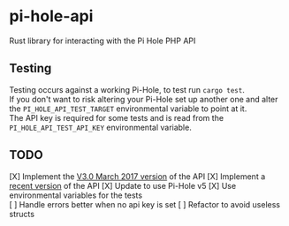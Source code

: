 # pi-hole-api
Rust library for interacting with the Pi Hole PHP API

## Testing
Testing occurs against a working Pi-Hole, to test run `cargo test`.  
If you don't want to risk altering your Pi-Hole set up another one and alter the `PI_HOLE_API_TEST_TARGET` environmental variable to point at it.  
The API key is required for some tests and is read from the `PI_HOLE_API_TEST_API_KEY` environmental variable.

## TODO
[X] Implement the [V3.0 March 2017 version](https://discourse.pi-hole.net/t/pi-hole-api/1863) of the API
[X] Implement a [recent version](https://github.com/pi-hole/AdminLTE/commit/300d8d4b1fe43951de7d8f1dd6536c0411e55bef) of the API
[X] Update to use Pi-Hole v5
[X] Use environmental variables for the tests  
[ ] Handle errors better when no api key is set
[ ] Refactor to avoid useless structs